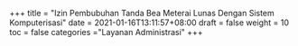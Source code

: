 +++
title = "Izin Pembubuhan Tanda Bea Meterai Lunas Dengan Sistem Komputerisasi"
date = 2021-01-16T13:11:57+08:00
draft = false
weight = 10
toc = false
categories ="Layanan Administrasi"
+++